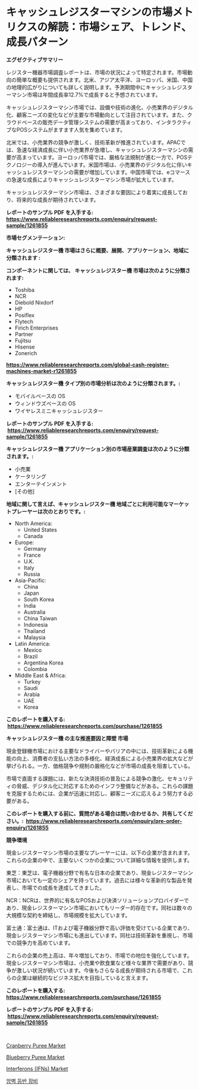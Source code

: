 <p><h1>キャッシュレジスターマシンの市場メトリクスの解読：市場シェア、トレンド、成長パターン</h1></p><p><strong>エグゼクティブサマリー</strong></p>
<p><p>レジスター機器市場調査レポートは、市場の状況によって特定されます。市場動向の簡単な概要も提供されます。北米、アジア太平洋、ヨーロッパ、米国、中国の地理的広がりについても詳しく説明します。予測期間中にキャッシュレジスターマシン市場は年間成長率12.7%で成長すると予想されています。</p><p>キャッシュレジスターマシン市場では、設備や技術の進化、小売業界のデジタル化、顧客ニーズの変化などが主要な市場動向として注目されています。また、クラウドベースの販売データ管理システムの需要が高まっており、インタラクティブなPOSシステムがますます人気を集めています。</p><p>北米では、小売業界の競争が激しく、技術革新が推進されています。APACでは、急速な経済成長に伴い小売業界が急増し、キャッシュレジスターマシンの需要が高まっています。ヨーロッパ市場では、厳格な法規制が進む一方で、POSテクノロジーの導入が進んでいます。米国市場は、小売業界のデジタル化に伴いキャッシュレジスターマシンの需要が増加しています。中国市場では、eコマースの急速な成長によりキャッシュレジスターマシン市場が拡大しています。</p><p>キャッシュレジスターマシン市場は、さまざまな要因により着実に成長しており、将来的な成長が期待されています。</p></p>
<p><strong>レポートのサンプル PDF を入手する: <a href="https://www.reliableresearchreports.com/enquiry/request-sample/1261855">https://www.reliableresearchreports.com/enquiry/request-sample/1261855</a></strong></p>
<p><strong>市場セグメンテーション:</strong></p>
<p><strong> キャッシュレジスター機 市場はさらに概要、展開、アプリケーション、地域に分類されます :</strong></p>
<p><strong>コンポーネントに関しては、 キャッシュレジスター機 市場は次のように分類されます: &nbsp;</strong></p>
<p><ul><li>Toshiba</li><li>NCR</li><li>Diebold Nixdorf</li><li>HP</li><li>Posiflex</li><li>Flytech</li><li>Firich Enterprises</li><li>Partner</li><li>Fujitsu</li><li>Hisense</li><li>Zonerich</li></ul></p>
<p><strong><a href="https://www.reliableresearchreports.com/global-cash-register-machines-market-r1261855">https://www.reliableresearchreports.com/global-cash-register-machines-market-r1261855</a></strong></p>
<p><strong> キャッシュレジスター機 タイプ別の市場分析は次のように分類されます。:</strong></p>
<p><ul><li>モバイルベースの OS</li><li>ウィンドウズベースの OS</li><li>ワイヤレスミニキャッシュレジスター</li></ul></p>
<p><strong>レポートのサンプル PDF を入手する: &nbsp;<a href="https://www.reliableresearchreports.com/enquiry/request-sample/1261855">https://www.reliableresearchreports.com/enquiry/request-sample/1261855</a></strong></p>
<p><strong> キャッシュレジスター機 アプリケーション別の市場産業調査は次のように分類されます。:</strong></p>
<p><ul><li>小売業</li><li>ケータリング</li><li>エンターテインメント</li><li>[その他]</li></ul></p>
<p><strong>地域に関して言えば、キャッシュレジスター機 地域ごとに利用可能なマーケットプレーヤーは次のとおりです。:</strong></p>
<p><ul>
    <li>
        North America:
        <ul>
            <li>United States</li>
            <li>Canada</li>
        </ul>
    </li>
    <li>
        Europe:
        <ul>
            <li>Germany</li>
            <li>France</li>
            <li>U.K.</li>
            <li>Italy</li>
            <li>Russia</li>
        </ul>
    </li>
    <li>
        Asia-Pacific:
        <ul>
            <li>China</li>
            <li>Japan</li>
            <li>South Korea</li>
            <li>India</li>
            <li>Australia</li>
            <li>China Taiwan</li>
            <li>Indonesia</li>
            <li>Thailand</li>
            <li>Malaysia</li>
        </ul>
    </li>
    <li>
        Latin America:
        <ul>
            <li>Mexico</li>
            <li>Brazil</li>
            <li>Argentina Korea</li>
            <li>Colombia</li>
        </ul>
    </li>
    <li>
        Middle East & Africa:
        <ul>
            <li>Turkey</li>
            <li>Saudi</li>
            <li>Arabia</li>
            <li>UAE</li>
            <li>Korea</li>
        </ul>
    </li>
    </ul></p>
<p><strong>このレポートを購入する: &nbsp;<a href="https://www.reliableresearchreports.com/purchase/1261855">https://www.reliableresearchreports.com/purchase/1261855</a></strong></p>
<p><strong>キャッシュレジスター機 の主な推進要因と障壁 市場</strong></p>
<p><p>現金登録機市場における主要なドライバーやバリアの中には、技術革新による機能の向上、消費者の支払い方法の多様化、経済成長による小売業界の拡大などが挙げられる。一方、価格競争や規制の厳格化などが市場の成長を阻害している。</p><p>市場で直面する課題には、新たな決済技術の普及による競争の激化、セキュリティの脅威、デジタル化に対応するためのインフラ整備などがある。これらの課題を克服するためには、企業が迅速に対応し、顧客ニーズに応えるよう努力する必要がある。</p></p>
<p><strong>このレポートを購入する前に、質問がある場合は問い合わせるか、共有してください。:&nbsp; <a href="https://www.reliableresearchreports.com/enquiry/pre-order-enquiry/1261855">https://www.reliableresearchreports.com/enquiry/pre-order-enquiry/1261855</a></strong></p>
<p><strong>競争環境</strong></p>
<p><p>現金レジスターマシン市場の主要なプレーヤーには、以下の企業が含まれます。これらの企業の中で、主要ないくつかの企業について詳細な情報を提供します。</p><p>東芝：東芝は、電子機器分野で有名な日本の企業であり、現金レジスターマシン市場においても一定のシェアを持っています。過去には様々な革新的な製品を発表し、市場での成長を達成してきました。</p><p>NCR：NCRは、世界的に有名なPOSおよび決済ソリューションプロバイダーであり、現金レジスターマシン市場においてもリーダー的存在です。同社は数々の大規模な契約を締結し、市場規模を拡大しています。</p><p>富士通：富士通は、ITおよび電子機器分野で高い評価を受けている企業であり、現金レジスターマシン市場にも進出しています。同社は技術革新を重視し、市場での競争力を高めています。</p><p>これらの企業の売上高は、年々増加しており、市場での地位を強化しています。現金レジスターマシン市場は、小売業や飲食業など様々な業界で需要があり、競争が激しい状況が続いています。今後もさらなる成長が期待される市場で、これらの企業は継続的なビジネス拡大を目指していると言えます。</p></p>
<p><strong>このレポートを購入する: &nbsp; <a href="https://www.reliableresearchreports.com/purchase/1261855">https://www.reliableresearchreports.com/purchase/1261855</a></strong></p>
<p><strong>レポートのサンプル PDF を入手する: &nbsp;<a href="https://www.reliableresearchreports.com/enquiry/request-sample/1261855">https://www.reliableresearchreports.com/enquiry/request-sample/1261855</a></strong><strong></strong></p>
<p>&nbsp;</p>
<p><p><a href="https://github.com/WillieWoodard/Market-Research-Report-List-4/blob/main/cranberry-puree-market.md">Cranberry Puree Market</a></p><p><a href="https://github.com/Sarissaschmalingtr6fz2739/Market-Research-Report-List-2/blob/main/blueberry-puree-market.md">Blueberry Puree Market</a></p><p><a href="https://issuu.com/reportprime-2/docs/interferons-ifns-market-size-2030.pptx">Interferons (IFNs) Market</a></p><p><a href="https://github.com/fernandotryO5lson96765/Market-Research-Report-List-1/blob/main/604353317406.md">암벽 등반 장비</a></p></p>